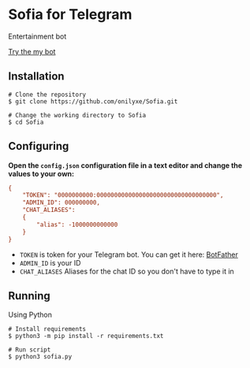 # Sofia for Telegram
Entertainment bot

[Try the my bot](https://t.me/sofiarolbot)

Installation
------------
```shell
# Clone the repository
$ git clone https://github.com/onilyxe/Sofia.git

# Change the working directory to Sofia
$ cd Sofia
```

Configuring
------------
**Open the `config.json` configuration file in a text editor and change the values to your own:**
```ini
{
    "TOKEN": "0000000000:0000000000000000000000000000000000",
    "ADMIN_ID": 000000000,
    "CHAT_ALIASES": 
    {
        "alias": -1000000000000
    }
}
```
* `TOKEN` is token for your Telegram bot. You can get it here: [BotFather](https://t.me/BotFather)
* `ADMIN_ID` is your ID
* `CHAT_ALIASES` Aliases for the chat ID so you don't have to type it in

Running
------------
Using Python
```shell
# Install requirements
$ python3 -m pip install -r requirements.txt

# Run script
$ python3 sofia.py
```